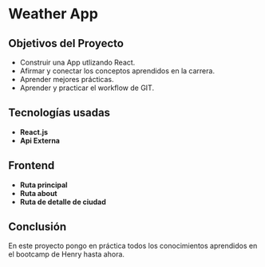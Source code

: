 # Weather App


## Objetivos del Proyecto

- Construir una App utlizando React.
- Afirmar y conectar los conceptos aprendidos en la carrera.
- Aprender mejores prácticas.
- Aprender y practicar el workflow de GIT.

## Tecnologías usadas

- __React.js__
- __Api Externa__

## Frontend

- __Ruta principal__
- __Ruta about__
- __Ruta de detalle de ciudad__

## Conclusión

En este proyecto pongo en práctica todos los conocimientos aprendidos en el bootcamp de Henry hasta ahora.

